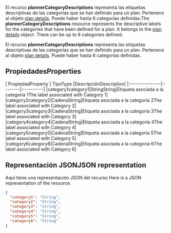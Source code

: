 <span data-ttu-id="b7a84-p101">El recurso **plannerCategoryDescriptions** representa las etiquetas descriptivas de las categorías que se han definido para un plan. Pertenece al objeto [plan details](plannerplandetails.md). Puede haber hasta 6 categorías definidas.</span><span class="sxs-lookup"><span data-stu-id="b7a84-p101">The **plannerCategoryDescriptions** resource represents the descriptive labels for the categories that have been defined for a plan. It belongs to the [plan details](plannerplandetails.md) object. There can be up to 6 categories defined.</span></span>

El recurso **plannerCategoryDescriptions** representa las etiquetas descriptivas de las categorías que se han definido para un plan. Pertenece al objeto [plan details](plannerplandetails.md). Puede haber hasta 6 categorías definidas. 


## <span data-ttu-id="b7a84-105">Propiedades</span><span class="sxs-lookup"><span data-stu-id="b7a84-105">Properties</span></span>
<a id="properties" class="xliff"></a>
| <span data-ttu-id="b7a84-106">Propiedad</span><span class="sxs-lookup"><span data-stu-id="b7a84-106">Property</span></span>     | <span data-ttu-id="b7a84-107">Tipo</span><span class="sxs-lookup"><span data-stu-id="b7a84-107">Type</span></span>   |<span data-ttu-id="b7a84-108">Descripción</span><span class="sxs-lookup"><span data-stu-id="b7a84-108">Description</span></span>|
|:---------------|:--------|:----------|
|<span data-ttu-id="b7a84-109">category1</span><span class="sxs-lookup"><span data-stu-id="b7a84-109">category1</span></span>|<span data-ttu-id="b7a84-110">String</span><span class="sxs-lookup"><span data-stu-id="b7a84-110">String</span></span>|<span data-ttu-id="b7a84-111">Etiqueta asociada a la categoría 1</span><span class="sxs-lookup"><span data-stu-id="b7a84-111">The label associated with Category 1</span></span>|
|<span data-ttu-id="b7a84-112">category2</span><span class="sxs-lookup"><span data-stu-id="b7a84-112">category2</span></span>|<span data-ttu-id="b7a84-113">Cadena</span><span class="sxs-lookup"><span data-stu-id="b7a84-113">String</span></span>|<span data-ttu-id="b7a84-114">Etiqueta asociada a la categoría 2</span><span class="sxs-lookup"><span data-stu-id="b7a84-114">The label associated with Category 2</span></span>|
|<span data-ttu-id="b7a84-115">category3</span><span class="sxs-lookup"><span data-stu-id="b7a84-115">category3</span></span>|<span data-ttu-id="b7a84-116">Cadena</span><span class="sxs-lookup"><span data-stu-id="b7a84-116">String</span></span>|<span data-ttu-id="b7a84-117">Etiqueta asociada a la categoría 3</span><span class="sxs-lookup"><span data-stu-id="b7a84-117">The label associated with Category 3</span></span>|
|<span data-ttu-id="b7a84-118">category4</span><span class="sxs-lookup"><span data-stu-id="b7a84-118">category4</span></span>|<span data-ttu-id="b7a84-119">Cadena</span><span class="sxs-lookup"><span data-stu-id="b7a84-119">String</span></span>|<span data-ttu-id="b7a84-120">Etiqueta asociada a la categoría 4</span><span class="sxs-lookup"><span data-stu-id="b7a84-120">The label associated with Category 4</span></span>|
|<span data-ttu-id="b7a84-121">category5</span><span class="sxs-lookup"><span data-stu-id="b7a84-121">category5</span></span>|<span data-ttu-id="b7a84-122">Cadena</span><span class="sxs-lookup"><span data-stu-id="b7a84-122">String</span></span>|<span data-ttu-id="b7a84-123">Etiqueta asociada a la categoría 5</span><span class="sxs-lookup"><span data-stu-id="b7a84-123">The label associated with Category 5</span></span>|
|<span data-ttu-id="b7a84-124">category6</span><span class="sxs-lookup"><span data-stu-id="b7a84-124">category6</span></span>|<span data-ttu-id="b7a84-125">Cadena</span><span class="sxs-lookup"><span data-stu-id="b7a84-125">String</span></span>|<span data-ttu-id="b7a84-126">Etiqueta asociada a la categoría 6</span><span class="sxs-lookup"><span data-stu-id="b7a84-126">The label associated with Category 6</span></span>|

## <span data-ttu-id="b7a84-127">Representación JSON</span><span class="sxs-lookup"><span data-stu-id="b7a84-127">JSON representation</span></span>
<a id="json-representation" class="xliff"></a>
<span data-ttu-id="b7a84-128">Aquí tiene una representación JSON del recurso.</span><span class="sxs-lookup"><span data-stu-id="b7a84-128">Here is a JSON representation of the resource.</span></span>

<!-- {
  "blockType": "resource",
  "optionalProperties": [

  ],
  "@odata.type": "microsoft.graph.plannerCategoryDescriptions"
}-->

```json
{
  "category1": "String",
  "category2": "String",
  "category3": "String",
  "category4": "String",
  "category5": "String",
  "category6": "String"
}

```

<!-- uuid: 8fcb5dbc-d5aa-4681-8e31-b001d5168d79
2015-10-25 14:57:30 UTC -->
<!-- {
  "type": "#page.annotation",
  "description": "plannerCategoryDescriptions resource",
  "keywords": "",
  "section": "documentation",
  "tocPath": ""
}-->